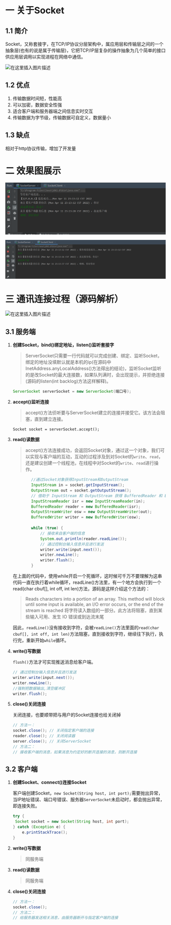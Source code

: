 # 一 关于Socket

## 1.1 简介

Socket，又称套接字，在TCP/IP协议分层架构中，属应用层和传输层之间的一个抽象层(也有的说是属于传输层)，它把TCP/IP层复杂的操作抽象为几个简单的接口供应用层调用以实现进程在网络中通信。

![在这里插入图片描述](README.assets/watermark,type_d3F5LXplbmhlaQ,shadow_50,text_Q1NETiBA5a6-5pyJ5Li6,size_20,color_FFFFFF,t_70,g_se,x_16#pic_center.jpeg)

## 1.2 优点

1. 传输数据时间短，性能高
2. 可以加密，数据安全性强
3. 适合客户端和服务器端之间信息实时交互
4. 传输数据为字节级，传输数据可自定义，数据量小

## 1.3 缺点

相对于http协议传输，增加了开发量

# 二 效果图展示

![image-20220411231418077](README.assets/image-20220411231418077.png)

![image-20220411231435625](README.assets/image-20220411231435625.png)

# 三 通讯连接过程（源码解析）

![在这里插入图片描述](README.assets/watermark,type_d3F5LXplbmhlaQ,shadow_50,text_Q1NETiBA5a6-5pyJ5Li6,size_20,color_FFFFFF,t_70,g_se,x_16#pic_center-16496915995423.jpeg)

## 3.1 服务端

1. **创建Socket，bind()绑定地址，listen()监听套接字**

   > ServerSocket只需要一行代码就可以完成创建、绑定、监听Socket，绑定的地址没填默认就是本机的ip(在源码中InetAddress.anyLocalAddress()方法得出的结论)，监听Socket监听的是改Socket的最大连接数，如果队列满时，会出现提示，并拒绝连接(源码的listen(int backlog)方法这样解释)。

   ```java
   ServerSocket serverSocket = new ServerSocket(端口号);
   ```

2. **accept()监听连接**

   > accept()方法侦听要与ServerSocket建立的连接并接受它。该方法会阻塞，直到建立连接。

   ```
   Socket socket = serverSocket.accept();
   ```

3. **read()读数据**

   > accept()方法连接成功，会返回Socket对象，通过这一个对象，我们可以实现与客户端的互动，互动的过程涉及到对Socket的`write`、`read`，还是建议创建一个线程池，在线程中对Socket的`write`、`read`进行操作。

   ```java
           //通过Socket对象获得InputStream和OutputStream
           InputStream in = socket.getInputStream();
           OutputStream out = socket.getOutputStream();
           // 借助于 InputStream 和 OutputStream 获得 BufferedReader 和 BufferedWriter
           InputStreamReader isr = new InputStreamReader(in);
           BufferedReader reader = new BufferedReader(isr);
           OutputStreamWriter osw = new OutputStreamWriter(out);
           BufferedWriter writer = new BufferedWriter(osw);
   
           while (true) {
               // 接收来自客户端的信息
               System.out.println(reader.readLine());
               // 通过控制台输入信息并且进行发送
               writer.write(input.next());
               writer.newLine();
               writer.flush();
           }
   ```

   在上面的代码中，使用while开启一个死循环，这时候可千万不要理解为这串代码一直在执行着while循环，readLine()方法里，有一个地方会执行到一个read(char cbuf[], int off, int len)方法，源码是这样介绍这个方法的：

   > Reads characters into a portion of an array. This method will block until some input is available, an I/O error occurs, or the end of the stream is reached
   > 将字符读入数组的一部分。此方法将阻塞，直到某些输入可用、发生 IO 错误或到达流末尾

   因此，`readLine()`没有接收到字符，会被`readLine()`方法里面的`read(char cbuf[], int off, int len)`方法阻塞，直到接收到字符，继续往下执行，执行完，重新开始`while`循环。

4. **write()写数据**

   `flush()`方法才可实现推送消息给客户端。

   ```java
   // 通过控制台输入信息并且进行发送
   writer.write(input.next());
   writer.newLine();
   //强制把数据输出,清空缓冲区
   writer.flush();
   ```

5. **close()关闭连接**

   关闭连接，也要顺带把与用户的Socket连接也给关闭掉

   ```java
   // 方法一：
   socket.close(); // 关闭指定客户端的连接
   reader.close(); // 关闭阅读器
   server.close(); // 关闭ServerSocket
   // 方法二：
   // 接收客户端的消息，如果消息为约定好的断开连接的消息，则断开连接
   ```

## 3.2 客户端

1. **创建Socket、connect()连接Socket**

   客户端创建Socket，`new Socket(String host, int port);`需要抛出异常，当IP地址错误、端口号错误、服务器`ServerSocket`未启动时，都会抛出异常，即连接失败。

   ```java
   try {
   	Socket socket = new Socket(String host, int port);
   } catch (Exception e) {
       e.printStackTrace();
   }
   ```

2. **write()写数据**

   > 同服务端

3. **read()读数据**

   > 同服务端

4. **close()关闭连接**

   ```java
   // 方法一：
   socket.close();
   // 方法二：
   // 给服务器发送相关消息，由服务器断开与指定客户端的连接
   ```

   
